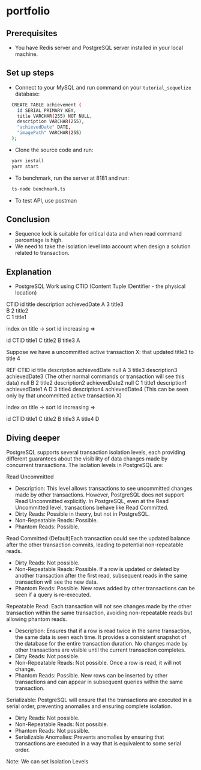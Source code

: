 # portfolio

## **Prerequisites**

- You have Redis server and PostgreSQL server installed in your local machine.

## **Set up steps**

- Connect to your MySQL and run command on your `tutorial_sequelize` database:

```bash
  CREATE TABLE achievement (
    id SERIAL PRIMARY KEY,
    title VARCHAR(255) NOT NULL,
    description VARCHAR(255),
    "achievedDate" DATE,
    "imagePath" VARCHAR(255)
  );
```

- Clone the source code and run:

```bash
  yarn install
  yarn start
```

- To benchmark, run the server at 8181 and run:

```bash
  ts-node benchmark.ts
```

- To test API, use postman

## **Conclusion**

- Sequence lock is suitable for critical data and when read command percentage is high.
- We need to take the isolation level into account when design a solution related to transaction.

## **Explanation**

- PostgreSQL Work using CTID (Content Tuple IDentifier - the physical location)

CTID  id  title   description  achievedDate
A     3   title3  
B     2   title2  
C     1   title1  

index on title -> sort id increasing  => 

id        CTID
title1    C
title2    B
title3    A

Suppose we have a uncommitted active transaction X: that updated title3 to title 4

REF     CTID  id  title     description     achievedDate
null    A     3   title3    description3    achievedDate3   (The other normal commands or transaction will see this data)
null    B     2   title2    description2    achievedDate2
null    C     1   title1    description1    achievedDate1
A       D     3   title4    description4    achievedDate4   (This can be seen only by that uncommitted active transaction X)

index on title -> sort id increasing  => 

id        CTID
title1    C
title2    B
title3    A
title4    D

## **Diving deeper**

PostgreSQL supports several transaction isolation levels, each providing different guarantees about the visibility of data changes made by concurrent transactions. The isolation levels in PostgreSQL are:

Read Uncommitted
* Description: This level allows transactions to see uncommitted changes made by other transactions. However, PostgreSQL does not support Read Uncommitted explicitly. In PostgreSQL, even at the Read Uncommitted level, transactions behave like Read Committed.
* Dirty Reads: Possible in theory, but not in PostgreSQL.
* Non-Repeatable Reads: Possible.
* Phantom Reads: Possible.

Read Committed (Default)Each transaction could see the updated balance after the other transaction commits, leading to potential non-repeatable reads.

* Dirty Reads: Not possible.
* Non-Repeatable Reads: Possible. If a row is updated or deleted by another transaction after the first read, subsequent reads in the same transaction will see the new data.
* Phantom Reads: Possible. New rows added by other transactions can be seen if a query is re-executed.

Repeatable Read: Each transaction will not see changes made by the other transaction within the same transaction, avoiding non-repeatable reads but allowing phantom reads.

* Description: Ensures that if a row is read twice in the same transaction, the same data is seen each time. It provides a consistent snapshot of the database for the entire transaction duration. No changes made by other transactions are visible until the current transaction completes.
* Dirty Reads: Not possible.
* Non-Repeatable Reads: Not possible. Once a row is read, it will not change.
* Phantom Reads: Possible. New rows can be inserted by other transactions and can appear in subsequent queries within the same transaction.

Serializable: PostgreSQL will ensure that the transactions are executed in a serial order, preventing anomalies and ensuring complete isolation.

* Dirty Reads: Not possible.
* Non-Repeatable Reads: Not possible.
* Phantom Reads: Not possible.
* Serializable Anomalies: Prevents anomalies by ensuring that transactions are executed in a way that is equivalent to some serial order.

Note: We can set Isolation Levels